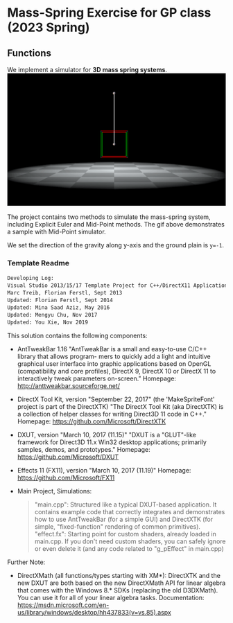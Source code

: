 # Mass-Spring Exercise for GP class (2023 Spring)

## Functions

We implement a simulator for **3D mass spring systems**. ![](demo.gif)

The project contains two methods to simulate the mass-spring system, including Explicit Euler and Mid-Point methods. The gif above demonstrates a sample with Mid-Point simulator.

We set the direction of the gravity along y-axis and the ground plain is `y=-1`.

### Template Readme

``` txt
Developing Log: 
Visual Studio 2013/15/17 Template Project for C++/DirectX11 Application
Marc Treib, Florian Ferstl, Sept 2013 
Updated: Florian Ferstl, Sept 2014 
Updated: Mina Saad Aziz, May 2016 
Updated: Mengyu Chu, Nov 2017    
Updated: You Xie, Nov 2019
```

This solution contains the following components:

 - AntTweakBar 1.16 
   "AntTweakBar is a small and easy-to-use C/C++ library that allows program-
   mers to quickly add a light and intuitive graphical user interface into 
   graphic applications based on OpenGL (compatibility and core profiles), 
   DirectX 9, DirectX 10 or DirectX 11 to interactively tweak parameters 
   on-screen."
   Homepage: http://anttweakbar.sourceforge.net/

 - DirectX Tool Kit, version "September 22, 2017" 
   (the 'MakeSpriteFont' project is part of the DirectXTK)
   "The DirectX Tool Kit (aka DirectXTK) is a collection of helper classes for
   writing Direct3D 11 code in C++."
   Homepage: https://github.com/Microsoft/DirectXTK
 
 - DXUT, version "March 10, 2017 (11.15)"
   "DXUT is a "GLUT"-like framework for Direct3D 11.x Win32 desktop 
   applications; primarily samples, demos, and prototypes."
   Homepage: https://github.com/Microsoft/DXUT

 - Effects 11 (FX11), version "March 10, 2017 (11.19)"
   Homepage: https://github.com/Microsoft/FX11

 - Main Project, Simulations:
   > "main.cpp": Structured like a typical DXUT-based application. It contains
     example code that correctly integrates and demonstrates how to use 
	 AntTweakBar (for a simple GUI) and DirectXTK (for simple, "fixed-function"
	 rendering of common primitives).
   > "effect.fx": Starting point for custom shaders, already loaded in 
     main.cpp. If  you don't need custom shaders, you can safely ignore or even
	 delete it (and any code related to "g_pEffect" in main.cpp)
	 
Further Note:

 - DirectXMath (all functions/types starting with XM*): DirectXTK and the new 
   DXUT are both based on the new DirectXMath API for linear algebra that comes
   with the Windows 8.* SDKs (replacing the old D3DXMath). You can use it for
   all of your linear algebra tasks.
   Documentation: https://msdn.microsoft.com/en-us/library/windows/desktop/hh437833(v=vs.85).aspx
